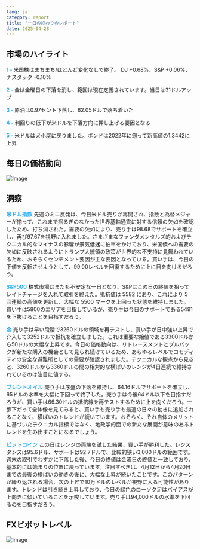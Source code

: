 ```yaml
---
lang: ja
category: report
title: "一日の終わりのレポート"
date: 2025-04-28
---
```



<h2>市場のハイライト</h2>
<strong style="color: #2caef7;">1 - </strong> 米国株はまちまち/ほとんど変化なしで終了。 DJ +0.68%、S&P +0.06%、ナスダック -0.10%

<strong style="color: #2caef7;">2 - </strong> 金は金曜日の下落を消し、範囲は現在定義されています。当日は31ドルアップ

<strong style="color: #2caef7;">3 - </strong> 原油は0.97セント下落し、62.05ドルで落ち着いた

<strong style="color: #2caef7;">4 - </strong> 利回りの低下が米ドルを下落方向に押し上げる要因となる

<strong style="color: #2caef7;">5 - </strong> 米ドルは犬小屋に戻りました。ポンドは2022年に遡って新高値の1.3442に上昇



<h2>毎日の価格動向</h2>
<img src="https://markleighedu.github.io/img/Apr-2025/28-Apr-2025/price.jpg" alt="Image"/>

<h2>洞察</h2>
<strong style="color: #2caef7;">米ドル指数</strong> 先週のミニ反発は、今日米ドル売りが再開され、指数と為替メジャーが揃って、これまで揺るぎのなかった世界基軸通貨に対する信頼の欠如を確認したため、打ち消された。需要の欠如により、売り手は98.68でサポートを確立し、再び97.67を視野に入れました。さまざまなファンダメンタルズ的およびテクニカル的なマイナスの影響が景気低迷に拍車をかけており、米国債への需要の欠如に反映されるようにトランプ大統領の政策が世界的な不支持に見舞われているため、おそらくセンチメント要因が主な要因となっている。買い手は、今日の下値を反転させようとして、99.00レベルを回復するために上に目を向けるだろう。  

<strong style="color: #2caef7;">S&P500</strong> 株式市場はまたも不安定な一日となり、S&Pはこの日の終値を狙ってレイトチャージを入れて取引を終えた。抵抗値は 5582 にあり、これにより 5 回連続の高値を更新し、大幅な 5500 マークを上回った状態を維持しました。買い手は5800のエリアを目指しているが、売り手は今日のサポートである5491を下抜けることを目指すだろう。

<strong style="color: #2caef7;">金</strong> 売り手は早い段階で3260ドルの領域を再テストし、買い手が日中強い上昇で介入して3252ドルで抵抗を確立しました。これは重要な始値である3300ドルから50ドルの大幅な上昇です。今日の価格動向は、リトレースメントとプルバックが新たな購入の機会として見られ続けているため、あらゆるレベルでコモディティの安全な避難所としての需要が確認されました。テクニカルな観点から見ると、3260ドルから3360ドルの間の相対的な横ばいのレンジが4日連続で維持されているのは注目に値する。 

<strong style="color: #2caef7;">ブレントオイル</strong> 売り手は序盤の下落を維持し、64.16ドルでサポートを確立し、65ドルの水準を大幅に下回って終了した。売り手は今後64ドル以下を目指すだろうが、買い手は66.30ドルの抵抗線を再テストするために上を向くだろう。一歩下がって全体像を見てみると、買い手も売り手も最近の日々の動きに追加されることなく、横ばいのトレンドが続いています。おそらく、それ自体のメリットに基づいたテクニカル指標ではなく、地政学的面での新たな展開が意味のあるトレンドを生み出すことになるでしょう。

<strong style="color: #2caef7;">ビットコイン</strong> この日はレンジの両端を試した結果、買い手が勝利した。レジスタンスは95.6ドル、サポートは92.7ドルで、比較的狭い3,000ドルの範囲です。週末の取引でわずかに下落した後、今日の終値は金曜日の終値と一致しており、基本的には始まりの位置に戻っています。注目すべきは、4月12日から4月20日までの最後の横ばいの動きの後に、大幅な上昇が続いたことです。このパターンが繰り返される場合、次の上昇で10万ドルのレベルが視野に入る可能性があります。トレンドは引き続き上昇しており、今日の緑色のローソク足はバイアスが上向きに傾いていることを示唆しています。売り手は94,000ドルの水準を下回るのを目指すだろう。



<h2>FXピボットレベル</h2>
<img src="https://markleighedu.github.io/img/Apr-2025/28-Apr-2025/pivot.jpg" alt="Image"/>